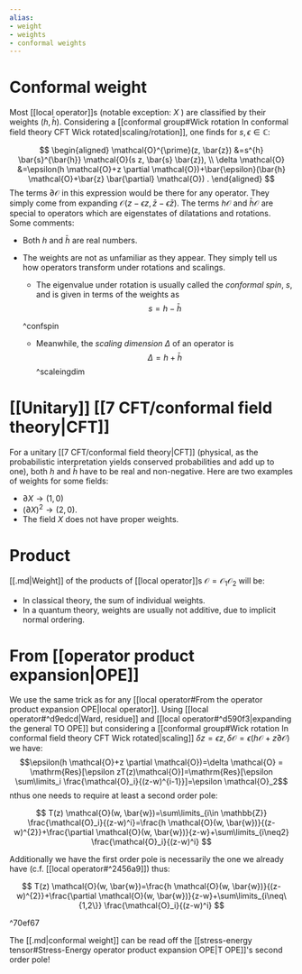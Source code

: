 ```yaml
---
alias:
- weight
- weights
- conformal weights
---
```

# Conformal weight
Most [[local operator]]s (notable exception: $X$ ) are classified by their weights $(h, \bar{h})$. Considering a [[conformal group#Wick rotation In conformal field theory CFT Wick rotated|scaling/rotation]], one finds for $s,\epsilon \in \mathbb{C}$:

$$
\begin{aligned}
\mathcal{O}^{\prime}(z, \bar{z}) &=s^{h} \bar{s}^{\bar{h}} \mathcal{O}(s z, \bar{s} \bar{z}), \\
\delta \mathcal{O} &=\epsilon(h \mathcal{O}+z \partial \mathcal{O})+\bar{\epsilon}(\bar{h} \mathcal{O}+\bar{z} \bar{\partial} \mathcal{O}) .
\end{aligned}
$$
The terms $\partial \mathcal{O}$ in this expression would be there for any operator. They simply come from expanding $\mathcal{O}(z-\epsilon z, \bar{z}-\bar{\epsilon} \bar{z})$. The terms $h \mathcal{O}$ and $\bar{h} \mathcal{O}$ are special to operators which are eigenstates of dilatations and rotations. Some comments:
- Both $h$ and $\bar{h}$ are real numbers. 
- The weights are not as unfamiliar as they appear. They simply tell us how operators transform under rotations and scalings.  

    - The eigenvalue under rotation is usually called the *conformal spin*, $s$, and is given in terms of the weights as$$s=h-\bar{h}$$
    
    ^confspin
    - Meanwhile, the *scaling dimension* $\Delta$ of an operator is $$\Delta=h+\bar{h}$$ ^scaleingdim


# [[Unitary]] [[7 CFT/conformal field theory|CFT]]
For a unitary [[7 CFT/conformal field theory|CFT]] (physical, as the probabilistic interpretation yields conserved probabilities and add up to one), both $h$ and $\bar{h}$ have to be real and non-negative. Here are two examples of weights for some fields:
- $\partial X \rightarrow(1,0)$ 
- $(\partial X)^{2} \rightarrow(2,0)$. 
- The field $X$ does not have proper weights.

# Product
[[.md|Weight]] of the products of [[local operator]]s $\mathcal{O}=\mathcal{O}_{1} \mathcal{O}_{2}$ will be:

- In classical theory, the sum of individual weights. 
- In a quantum theory, weights are usually not additive, due to implicit normal ordering.

# From [[operator product expansion|OPE]]

We use the same trick as for any [[local operator#From the operator product expansion OPE|local operator]]. Using [[local operator#^d9edcd|Ward, residue]] and [[local operator#^d590f3|expanding the general TO OPE]] but considering a [[conformal group#Wick rotation In conformal field theory CFT Wick rotated|scaling]]  $\delta z=\epsilon z, \delta \mathcal{O}=\epsilon(h \mathcal{O}+z \partial \mathcal{O})$ we have:$$\epsilon(h \mathcal{O}+z \partial \mathcal{O})=\delta \mathcal{O} = \mathrm{Res}[\epsilon zT(z)\mathcal{O}]=\mathrm{Res}[\epsilon \sum\limits_i \frac{\mathcal{O}_i}{(z-w)^{i-1}}]=\epsilon \mathcal{O}_2$$nthus one needs to require at least a second order pole:

$$
T(z) \mathcal{O}(w, \bar{w})=\sum\limits_{i\in \mathbb{Z}} \frac{\mathcal{O}_i}{(z-w)^i}=\frac{h \mathcal{O}(w, \bar{w})}{(z-w)^{2}}+\frac{\partial \mathcal{O}(w, \bar{w})}{z-w}+\sum\limits_{i\neq2} \frac{\mathcal{O}_i}{(z-w)^i}
$$

Additionally we have the first order pole is necessarily the one we already have (c.f. [[local operator#^2456a9]]) thus: 

$$
T(z) \mathcal{O}(w, \bar{w})=\frac{h \mathcal{O}(w, \bar{w})}{(z-w)^{2}}+\frac{\partial \mathcal{O}(w, \bar{w})}{z-w}+\sum\limits_{i\neq\{1,2\}} \frac{\mathcal{O}_i}{(z-w)^i}
$$

^70ef67

The [[.md|conformal weight]] can be read off the [[stress-energy tensor#Stress-Energy operator product expansion OPE|T OPE]]'s second order pole!